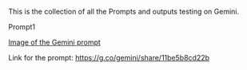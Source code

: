 This is the collection of all the Prompts and outputs testing on Gemini.

Prompt1

[Image of the Gemini prompt](https://drive.google.com/file/d/1FYZYfav7x1m-IaqedPTGFUDFdDhpoccE/view?usp=sharing)

Link for the prompt: https://g.co/gemini/share/11be5b8cd22b
